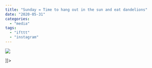 ```yaml
---
title: "Sunday = Time to hang out in the sun and eat dandelions"
date: "2020-05-31"
categories: 
  - "media"
tags: 
  - "ifttt"
  - "instagram"
---
```


![](images/Mathew-Ingram-on-Instagram-“Sunday-Time-to-hang-out-on-the-lawn-in-the-sun-and-eat-dandelions”.png)

\]\]>
